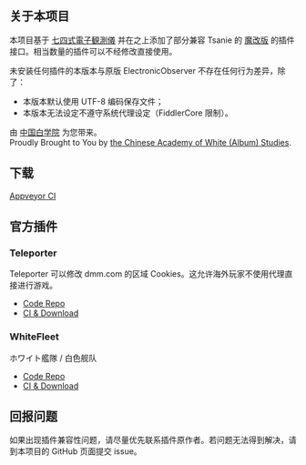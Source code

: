 ## 关于本项目
本项目基于 [七四式電子観測儀](https://github.com/andanteyk/ElectronicObserver) 并在之上添加了部分兼容 Tsanie 的 [魔改版](https://github.com/tsanie/ElectronicObserver) 的插件接口。相当数量的插件可以不经修改直接使用。

未安装任何插件的本版本与原版 ElectronicObserver 不存在任何行为差异，除了：
* 本版本默认使用 UTF-8 编码保存文件；
* 本版本无法设定不遵守系统代理设定（FiddlerCore 限制）。

由 [中国白学院](https://www.white.ac.cn/) 为您带来。<br>
Proudly Brought to You by [the Chinese Academy of White (Album) Studies](https://www.white.ac.cn/).

## 下载
[Appveyor CI](https://ci.appveyor.com/project/CNA-Bld/electronicobserverextended/build/artifacts)

## 官方插件
### Teleporter
Teleporter 可以修改 dmm.com 的区域 Cookies。这允许海外玩家不使用代理直接进行游戏。

* [Code Repo](https://github.com/CAWAS/EOPlugin-Teleporter)
* [CI & Download](https://ci.appveyor.com/project/CNA-Bld/eoplugin-teleporter/build/artifacts)

### WhiteFleet
ホワイト艦隊 / 白色舰队

* [Code Repo](https://github.com/CAWAS/EOPlugin-WhiteFleet)
* [CI & Download](https://ci.appveyor.com/project/CNA-Bld/eoplugin-whitefleet/build/artifacts)

## 回报问题
如果出现插件兼容性问题，请尽量优先联系插件原作者。若问题无法得到解决，请到本项目的 GitHub 页面提交 issue。
